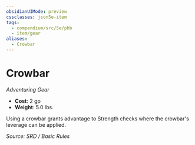 ```yaml
---
obsidianUIMode: preview
cssclasses: json5e-item
tags:
  - compendium/src/5e/phb
  - item/gear
aliases:
  - Crowbar
---
```

# Crowbar
*Adventuring Gear*  

- **Cost**: 2 gp
- **Weight**: 5.0 lbs.

Using a crowbar grants advantage to Strength checks where the crowbar's leverage can be applied.

*Source: SRD / Basic Rules*